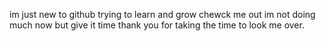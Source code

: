 im just new to github trying to learn and grow chewck me out im not doing much now but give it time
thank you for taking the time to look me over.
